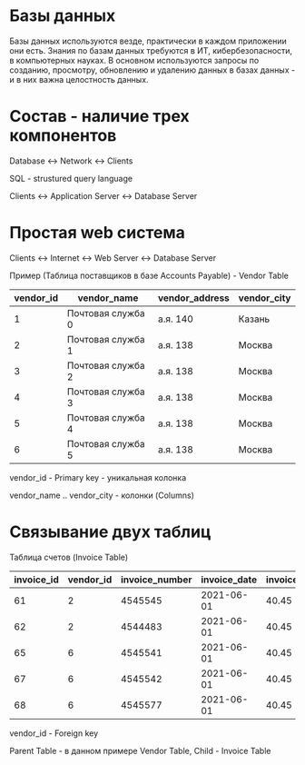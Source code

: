 # Базы данных
Базы данных используются везде, практически в каждом приложении они есть.
Знания по базам данных требуются в ИТ, кибербезопасности, в компьютерных науках.
В основном используются запросы по созданию, просмотру, обновлению и удалению данных в базах данных - и в них важна целостность данных.

# Состав - наличие трех компонентов
Database <-> Network <-> Clients

SQL - strustured query language

Clients <-> Application Server <-> Database Server

# Простая web система

Clients <-> Internet <-> Web Server <-> Database Server

Пример (Таблица поставщиков в базе Accounts Payable) - Vendor Table

| vendor_id | vendor_name | vendor_address | vendor_city |
|---|---|---|---|
|1|Почтовая служба 0|а.я. 140| Казань|
|2|Почтовая служба 1|а.я. 138| Москва|
|3|Почтовая служба 2|а.я. 138| Москва|
|4|Почтовая служба 3|а.я. 138| Москва|
|5|Почтовая служба 4|а.я. 138| Москва|
|6|Почтовая служба 5|а.я. 138| Москва|

vendor_id - Primary key - уникальная колонка

vendor_name .. vendor_city - колонки (Columns)

# Связывание двух таблиц

Таблица счетов (Invoice Table)

| invoice_id | vendor_id | invoice_number | invoice_date | invoice_total | payment_total | credit_total|
|---|---|---|---|---|---|---|
|61|2|4545545| 2021-06-01|40.45|40.45|0.0
|62|2|4544483| 2021-06-01|40.45|40.45|0.0
|65|6|4545541|2021-06-01|40.45|40.45|0.0
|67|6|4545542| 2021-06-01|40.45|40.45|0.0
|68|6|4545577| 2021-06-01|40.45|40.45|0.0

vendor_id - Foreign key

Parent Table - в данном примере Vendor Table, Child - Invoice Table


